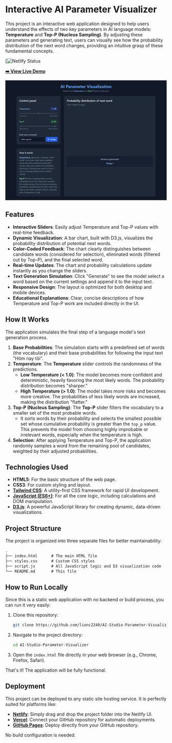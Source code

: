 # Interactive AI Parameter Visualizer

This project is an interactive web application designed to help users understand the effects of two key parameters in AI language models: **Temperature** and **Top-P (Nucleus Sampling)**. By adjusting these parameters and generating text, users can visually see how the probability distribution of the next word changes, providing an intuitive grasp of these fundamental concepts.

[![Netlify Status](https://app.netlify.com/projects/aiparameter/deploys/68cb79534209770008371b3f)

**[➡️ View Live Demo](https://aiparameter.netlify.app/)**

![Screenshot of the AI Parameter Visualizer](./screenshot.png)

## Features

-   **Interactive Sliders**: Easily adjust Temperature and Top-P values with real-time feedback.
-   **Dynamic Visualization**: A bar chart, built with D3.js, visualizes the probability distribution of potential next words.
-   **Color-Coded Feedback**: The chart clearly distinguishes between candidate words (considered for selection), eliminated words (filtered out by Top-P), and the final selected word.
-   **Real-time Updates**: The chart and probability calculations update instantly as you change the sliders.
-   **Text Generation Simulation**: Click "Generate" to see the model select a word based on the current settings and append it to the input text.
-   **Responsive Design**: The layout is optimized for both desktop and mobile devices.
-   **Educational Explanations**: Clear, concise descriptions of how Temperature and Top-P work are included directly in the UI.

## How It Works

The application simulates the final step of a language model's text generation process.

1.  **Base Probabilities**: The simulation starts with a predefined set of words (the vocabulary) and their base probabilities for following the input text "Hôm nay tôi".
2.  **Temperature**: The **Temperature** slider controls the randomness of the predictions.
    -   **Low Temperature (< 1.0)**: The model becomes more confident and deterministic, heavily favoring the most likely words. The probability distribution becomes "sharper."
    -   **High Temperature (> 1.0)**: The model takes more risks and becomes more creative. The probabilities of less likely words are increased, making the distribution "flatter."
3.  **Top-P (Nucleus Sampling)**: The **Top-P** slider filters the vocabulary to a smaller set of the most probable words.
    -   It sorts words by their probability and selects the smallest possible set whose cumulative probability is greater than the `top_p` value. This prevents the model from choosing highly improbable or irrelevant words, especially when the temperature is high.
4.  **Selection**: After applying Temperature and Top-P, the application randomly samples a word from the remaining pool of candidates, weighted by their adjusted probabilities.

## Technologies Used

-   **HTML5**: For the basic structure of the web page.
-   **CSS3**: For custom styling and layout.
-   **[Tailwind CSS](https://tailwindcss.com/)**: A utility-first CSS framework for rapid UI development.
-   **[JavaScript (ES6+)](https://www.javascript.com/)**: For all the core logic, including calculations and DOM manipulation.
-   **[D3.js](https://d3js.org/)**: A powerful JavaScript library for creating dynamic, data-driven visualizations.

## Project Structure

The project is organized into three separate files for better maintainability:

```
.
├── index.html      # The main HTML file
├── styles.css      # Custom CSS styles
├── script.js       # All JavaScript logic and D3 visualization code
└── README.md       # This file
```

## How to Run Locally

Since this is a static web application with no backend or build process, you can run it very easily:

1.  Clone this repository:
    ```bash
    git clone https://github.com/lionc2240/AI-Studio-Parameter-Visualizer.git
    ```
2.  Navigate to the project directory:
    ```bash
    cd AI-Studio-Parameter-Visualizer
    ```
3.  Open the `index.html` file directly in your web browser (e.g., Chrome, Firefox, Safari).

That's it! The application will be fully functional.

## Deployment

This project can be deployed to any static site hosting service. It is perfectly suited for platforms like:

-   **[Netlify](https://www.netlify.com/)**: Simply drag and drop the project folder into the Netlify UI.
-   **[Vercel](https://vercel.com/)**: Connect your GitHub repository for automatic deployments.
-   **[GitHub Pages](https://pages.github.com/)**: Deploy directly from your GitHub repository.

No build configuration is needed.